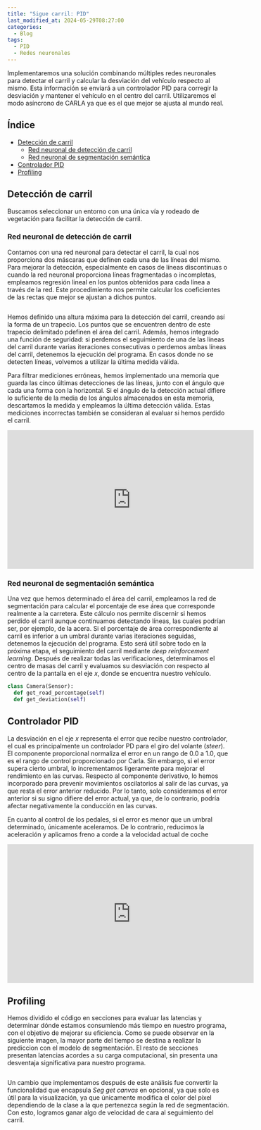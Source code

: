 ```yaml
---
title: "Sigue carril: PID"
last_modified_at: 2024-05-29T08:27:00
categories:
  - Blog
tags:
  - PID
  - Redes neuronales
---
```


Implementaremos una solución combinando múltiples redes neuronales para detectar el carril y calcular la desviación del vehículo respecto al mismo. Esta información se enviará a un controlador PID para corregir la desviación y mantener el vehículo en el centro del carril. Utilizaremos el modo asíncrono de CARLA ya que es el que mejor se ajusta al mundo real.

## Índice
- [Detección de carril](#detección-de-carril)
  - [Red neuronal de detección de carril](#red-neuronal-de-detección-de-carril)
  - [Red neuronal de segmentación semántica](#red-neuronal-de-segmentación-semántica)
- [Controlador PID](#controlador-pid)
- [Profiling](#profiling)

## Detección de carril

Buscamos seleccionar un entorno con una única vía y rodeado de vegetación para facilitar la detección de carril.

### Red neuronal de detección de carril
Contamos con una red neuronal para detectar el carril, la cual nos proporciona dos máscaras que definen cada una de las líneas del mismo. Para mejorar la detección, especialmente en casos de líneas discontinuas o cuando la red neuronal proporciona líneas fragmentadas o incompletas, empleamos regresión lineal en los puntos obtenidos para cada línea a través de la red. Este procedimiento nos permite calcular los coeficientes de las rectas que mejor se ajustan a dichos puntos.
<figure class="align-center" style="max-width: 100%">
  <img src="{{ site.url }}{{ site.baseurl }}/images/follow_lane_pid/linear_regression.png" alt="">
</figure>

Hemos definido una altura máxima para la detección del carril, creando así la forma de un trapecio. Los puntos que se encuentren dentro de este trapecio delimitado pdefinen el área del carril. Además, hemos integrado una función de seguridad: si perdemos el seguimiento de una de las líneas del carril durante varias iteraciones consecutivas o perdemos ambas líneas del carril, detenemos la ejecución del programa. En casos donde no se detecten líneas, volvemos a utilizar la última medida válida.

Para filtrar mediciones erróneas, hemos implementado una memoria que guarda las cinco últimas detecciones de las líneas, junto con el ángulo que cada una forma con la horizontal. Si el ángulo de la detección actual difiere lo suficiente de la media de los ángulos almacenados en esta memoria, descartamos la medida y empleamos la última detección válida. Estas mediciones incorrectas también se consideran al evaluar si hemos perdido el carril.
<iframe width="560" height="315" src="https://www.youtube.com/embed/0MiUoJePh-s?si=tbMwHcbj9cTxUHj_" title="YouTube video player" frameborder="0" allow="accelerometer; autoplay; clipboard-write; encrypted-media; gyroscope; picture-in-picture; web-share" referrerpolicy="strict-origin-when-cross-origin" allowfullscreen></iframe>

### Red neuronal de segmentación semántica
Una vez que hemos determinado el área del carril, empleamos la red de segmentación para calcular el porcentaje de ese área que corresponde realmente a la carretera. Este cálculo nos permite discernir si hemos perdido el carril aunque continuamos detectando líneas, las cuales podrían ser, por ejemplo, de la acera. Si el porcentaje de área correspondiente al carril es inferior a un umbral durante varias iteraciones seguidas, detenemos la ejecución del programa. Esto será útil sobre todo en la próxima etapa, el seguimiento del carril mediante *deep reinforcement learning*. Después de realizar todas las verificaciones, determinamos el centro de masas del carril y evaluamos su desviación con respecto al centro de la pantalla en el eje *x*, donde se encuentra nuestro vehículo.
```python
class Camera(Sensor):      
  def get_road_percentage(self)
  def get_deviation(self)
```

## Controlador PID

La desviación en el eje *x* representa el error que recibe nuestro controlador, el cual es principalmente un controlador PD para el giro del volante (*steer*). El componente proporcional normaliza el error en un rango de 0.0 a 1.0, que es el rango de control proporcionado por Carla. Sin embargo, si el error supera cierto umbral, lo incrementamos ligeramente para mejorar el rendimiento en las curvas. Respecto al componente derivativo, lo hemos incorporado para prevenir movimientos oscilatorios al salir de las curvas, ya que resta el error anterior reducido. Por lo tanto, solo consideramos el error anterior si su signo difiere del error actual, ya que, de lo contrario, podría afectar negativamente la conducción en las curvas.

En cuanto al control de los pedales, si el error es menor que un umbral determinado, únicamente aceleramos. De lo contrario, reducimos la aceleración y aplicamos freno a corde a la velocidad actual de coche
<iframe width="560" height="315" src="https://www.youtube.com/embed/px_omrxt3zU?si=9sj4S-PMPfa_j-xu" title="YouTube video player" frameborder="0" allow="accelerometer; autoplay; clipboard-write; encrypted-media; gyroscope; picture-in-picture; web-share" referrerpolicy="strict-origin-when-cross-origin" allowfullscreen></iframe>

## Profiling

Hemos dividido el código en secciones para evaluar las latencias y determinar dónde estamos consumiendo más tiempo en nuestro programa, con el objetivo de mejorar su eficiencia. Como se puede observar en la siguiente imagen, la mayor parte del tiempo se destina a realizar la prediccion con el modelo de segmentación. El resto de secciones presentan latencias acordes a su carga computacional, sin presenta una desventaja significativa para nuestro programa.
<figure class="align-center" style="max-width: 100%">
  <img src="{{ site.url }}{{ site.baseurl }}/images/follow_lane_pid/profiling.png" alt="">
</figure>

Un cambio que implementamos después de este análisis fue convertir la funcionalidad que encapsula *Seg get canvas* en opcional, ya que solo es útil para la visualización, ya que únicamente modifica el color del píxel dependiendo de la clase a la que pertenezca según la red de segmentación. Con esto, logramos ganar algo de velocidad de cara al seguimiento del carril.